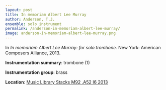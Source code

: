 ```yaml
---
layout: post
title: In memoriam Albert Lee Murray
author: Anderson, T.J.
ensemble: solo instrument
permalink: /anderson-in-memoriam-albert-lee-murray/
image: anderson-in-memoriam-albert-lee-murray.png
---
```


In *In memoriam Albert Lee Murray: for solo trombone.* New York: American Composers Alliance, 2013.

**Instrumentation summary**: trombone (1)

**Instrumentation group**: brass

**Location**: <a href="https://tufts-primo.hosted.exlibrisgroup.com/primo-explore/fulldisplay?docid=01TUN_ALMA21221659100003851&context=L&vid=01TUN&lang=en_US&search_scope=EVERYTHING&adaptor=Local%20Search%20Engine&tab=everything&query=any,contains,anderson%20in%20memoriam%20albert%20lee%20murray&offset=0" target="_blank">Music Library Stacks M92 .A52 I6 2013</a>

